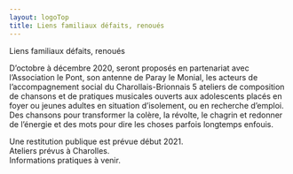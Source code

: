 ```yaml
---
layout: logoTop
title: Liens familiaux défaits, renoués
---
```


<div class="Motto">Liens familiaux défaits, renoués</div>
<p class="intro-text">D’octobre à décembre 2020, seront proposés en partenariat avec l’Association le Pont, son antenne de Paray le Monial, les acteurs de l’accompagnement social du Charollais-Brionnais 5 ateliers de composition de chansons et de pratiques musicales ouverts aux adolescents placés en foyer ou jeunes adultes en situation d’isolement, ou en recherche d’emploi. Des chansons pour transformer la colère, la révolte, le chagrin et redonner de l’énergie et des mots pour dire les choses parfois longtemps enfouis.</p>
<p class="intro-text">Une restitution publique est prévue début 2021.<br>
Ateliers prévus à Charolles.<br>
Informations pratiques à venir.  
</p>
